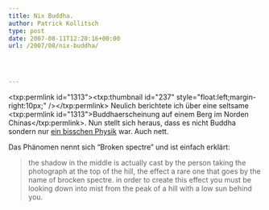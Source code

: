 ```yaml
---
title: Nix Buddha.
author: Patrick Kollitsch
type: post
date: 2007-08-11T12:20:16+00:00
url: /2007/08/nix-buddha/




---
```

<txp:permlink id="1313"><txp:thumbnail id="237" style="float:left;margin-right:10px;" /></txp:permlink> Neulich berichtete ich über eine seltsame <txp:permlink id="1313">Buddhaerscheinung auf einem Berg im Norden Chinas</txp:permlink>. Nun stellt sich heraus, dass es nicht Buddha sondern nur [ein bisschen Physik][1] war. Auch nett. 

Das Phänomen nennt sich &#8220;Broken spectre&#8221; und ist einfach erklärt:

> the shadow in the middle is actually cast by the person taking the photograph at the top of the hill, the effect a rare one that goes by the name of brocken spectre. in order to create this effect you must be looking down into mist from the peak of a hill with a low sun behind you.

 [1]: http://www.deputy-dog.com/?p=29